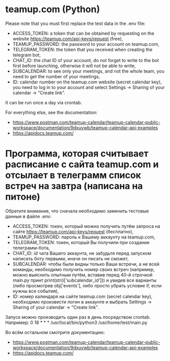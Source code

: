 # teamup.com (Python)
Please note that you must first replace the test data in the .env file:
- ACCESS_TOKEN: a token that can be obtained by requesting on the website https://teamup.com/api-keys/request (free),
- TEAMUP_PASSWORD: the password to your account on teamup.com,
- TELEGRAM_TOKEN: the token that you received when creating the telegram bot,
- CHAT_ID: the chat ID of your account, do not forget to write to the bot first before launching, otherwise it will not be able to write,
- SUBCALENDAR: to see only your meetings, and not the whole team, you need to get the number of your meetings,
- ID: calendar number on the teamup.com website (secret calendar key), you need to log in to your account and select Settings -> Sharing of your calendar -> "Create link".

It can be run once a day via crontab.

For everything else, see the documentation:
- https://www.postman.com/teamup-calendar/teamup-calendar-public-workspace/documentation/9dxuvwb/teamup-calendar-api-examples
- https://apidocs.teamup.com/

# Программа, которая считывает расписание с сайта teamup.com и отсылает в телеграмм список встреч на завтра (написана на питоне)
Обратите внимание, что сначала необходимо заменить тестовые данные в файле .env:
- ACCESS_TOKEN: токен, который можно получить путём запроса на сайте https://teamup.com/api-keys/request (бесплатно),
- TEAMUP_PASSWORD: пароль к Вашему аккаунту на teamup.com,
- TELEGRAM_TOKEN: токен, который Вы получили при создании телеграмм-бота,
- CHAT_ID: id чата Вашего аккаунта, не забудьте перед запуском написать боту первыми, иначе он писать не сможет,
- SUBCALENDAR: чтобы были видны только Ваши встречи, а не всей команды, необходимо получить номер своих встреч (например, можно выяснить опытным путём, вставив перед 40-й строчкой main.py принт print(str(i['subcalendar_id'])) и увидев все варианты (либо просмотрев obj['events'], либо просто убрать условие if, если нужны все события),
- ID: номер календаря на сайте teamup.com (secret calendar key), необходимо произвести логин в аккаунте и выбрать Settings -> Sharing of your calendar -> "Create link".

Запуск можно производить один раз в день посредством crontab. Например:
0 18 * * *  /usr/local/bin/python3 /usr/home/test/main.py

Во всём остальном смотрите документацию:
- https://www.postman.com/teamup-calendar/teamup-calendar-public-workspace/documentation/9dxuvwb/teamup-calendar-api-examples
- https://apidocs.teamup.com/

